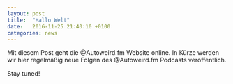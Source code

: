 ```yaml
---
layout: post
title:  "Hallo Welt"
date:   2016-11-25 21:40:10 +0100
categories: news
---
```

Mit diesem Post geht die @Autoweird.fm Website online. In Kürze werden wir hier
regelmäßig neue Folgen des @Autoweird.fm Podcasts veröffentlich.

Stay tuned!
